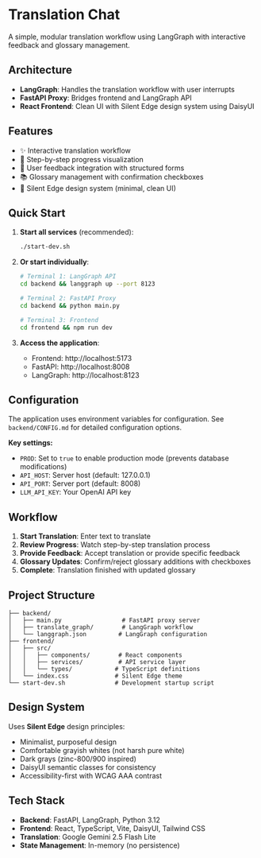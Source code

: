 # Translation Chat

A simple, modular translation workflow using LangGraph with interactive feedback and glossary management.

## Architecture

- **LangGraph**: Handles the translation workflow with user interrupts
- **FastAPI Proxy**: Bridges frontend and LangGraph API
- **React Frontend**: Clean UI with Silent Edge design system using DaisyUI

## Features

- ✨ Interactive translation workflow
- 📝 Step-by-step progress visualization
- 🔄 User feedback integration with structured forms
- 📚 Glossary management with confirmation checkboxes
- 🎨 Silent Edge design system (minimal, clean UI)

## Quick Start

1. **Start all services** (recommended):

   ```bash
   ./start-dev.sh
   ```

2. **Or start individually**:

   ```bash
   # Terminal 1: LangGraph API
   cd backend && langgraph up --port 8123

   # Terminal 2: FastAPI Proxy
   cd backend && python main.py

   # Terminal 3: Frontend
   cd frontend && npm run dev
   ```

3. **Access the application**:
   - Frontend: http://localhost:5173
   - FastAPI: http://localhost:8008
   - LangGraph: http://localhost:8123

## Configuration

The application uses environment variables for configuration. See `backend/CONFIG.md` for detailed configuration options.

**Key settings:**

- `PROD`: Set to `true` to enable production mode (prevents database modifications)
- `API_HOST`: Server host (default: 127.0.0.1)
- `API_PORT`: Server port (default: 8008)
- `LLM_API_KEY`: Your OpenAI API key

## Workflow

1. **Start Translation**: Enter text to translate
2. **Review Progress**: Watch step-by-step translation process
3. **Provide Feedback**: Accept translation or provide specific feedback
4. **Glossary Updates**: Confirm/reject glossary additions with checkboxes
5. **Complete**: Translation finished with updated glossary

## Project Structure

```
├── backend/
│   ├── main.py                 # FastAPI proxy server
│   ├── translate_graph/        # LangGraph workflow
│   └── langgraph.json         # LangGraph configuration
├── frontend/
│   ├── src/
│   │   ├── components/        # React components
│   │   ├── services/          # API service layer
│   │   └── types/            # TypeScript definitions
│   └── index.css             # Silent Edge theme
└── start-dev.sh              # Development startup script
```

## Design System

Uses **Silent Edge** design principles:

- Minimalist, purposeful design
- Comfortable grayish whites (not harsh pure white)
- Dark grays (zinc-800/900 inspired)
- DaisyUI semantic classes for consistency
- Accessibility-first with WCAG AAA contrast

## Tech Stack

- **Backend**: FastAPI, LangGraph, Python 3.12
- **Frontend**: React, TypeScript, Vite, DaisyUI, Tailwind CSS
- **Translation**: Google Gemini 2.5 Flash Lite
- **State Management**: In-memory (no persistence)
